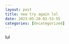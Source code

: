 ```yaml
---
layout: post
title: new try again lol 
date: 2023-05-28-02-53-55
categories: [Uncategorized]
---
```

lul